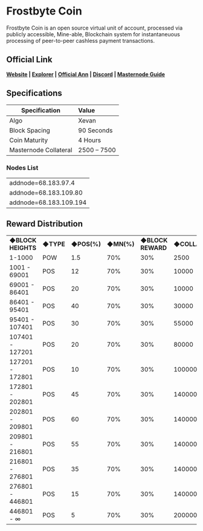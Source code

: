 # Frostbyte Coin

Frostbyte Coin is an open source virtual unit of account, processed via publicly accessible, Mine-able, Blockchain system for instantaneuous processing of peer-to-peer cashless payment transactions.

## Official Link  
**[Website](https://frostbytecoin.io/) | [Explorer](https://chain.frostbytecoin.io) | [Official Ann]() | [Discord]() | [Masternode Guide](https://discord.gg/YgAvQyU)**



## Specifications


| Specification          | Value             |
| ---------------------- |:------------------|
| Algo                   | Xevan             |
| Block Spacing          | 90 Seconds        |
| Coin Maturity          | 4 Hours         |
| Masternode Collateral  | 2500 – 7500         |

### Nodes List 

<table>
<tr><td>addnode=68.183.97.4</td></tr>
<tr><td>addnode=68.183.109.80</td></tr>
<tr><td>addnode=68.183.109.194</td></tr>
</table>


## Reward Distribution
<table>
<tr><td><b>◆BLOCK HEIGHTS</b></td><td><b>◆TYPE</b></td><td><b>◆POS(%)</b></td><td><b>◆MN(%)</b></td><td><b>◆BLOCK REWARD</b></td><td><b>◆COLLATERAL</b></td></tr>
<tr><td>1-1000</td><td>POW</td><td>1.5</td><td> 70% </td><td> 30% </td><td>2500</td></tr>
<tr><td>1001 - 69001</td><td>POS</td><td>12</td><td> 70% </td><td> 30% </td><td>10000</td></tr>
<tr><td>69001 - 86401</td><td>POS</td><td>20</td><td> 70% </td><td> 30% </td><td>10000</td></tr>
<tr><td>86401 - 95401</td><td>POS</td><td>40</td><td> 70% </td><td> 30% </td><td>30000</td></tr>
<tr><td>95401 - 107401</td><td>POS</td><td>30</td><td> 70% </td><td> 30% </td><td>55000</td></tr>
<tr><td>107401 - 127201</td><td>POS</td><td>20</td><td> 70% </td><td> 30% </td><td>80000</td></tr>
<tr><td>127201 - 172801</td><td>POS</td><td>10</td><td> 70% </td><td> 30% </td><td>100000</td></tr>
<tr><td>172801 - 202801</td><td>POS</td><td>45</td><td> 70% </td><td> 30% </td><td>140000</td></tr>
<tr><td>202801 - 209801</td><td>POS</td><td>60</td><td> 70% </td><td> 30% </td><td>140000</td></tr>
<tr><td>209801 - 216801</td><td>POS</td><td>55</td><td> 70% </td><td> 30% </td><td>140000</td></tr>
<tr><td>216801 - 276801</td><td>POS</td><td>35</td><td> 70% </td><td> 30% </td><td>140000</td></tr>
<tr><td>276801 - 446801</td><td>POS</td><td>15</td><td> 70% </td><td> 30% </td><td>140000</td></tr>
<tr><td>446801 - ∞</td><td>POS</td><td>5</td><td> 70% </td><td> 30% </td><td>200000</td></tr>
</table>